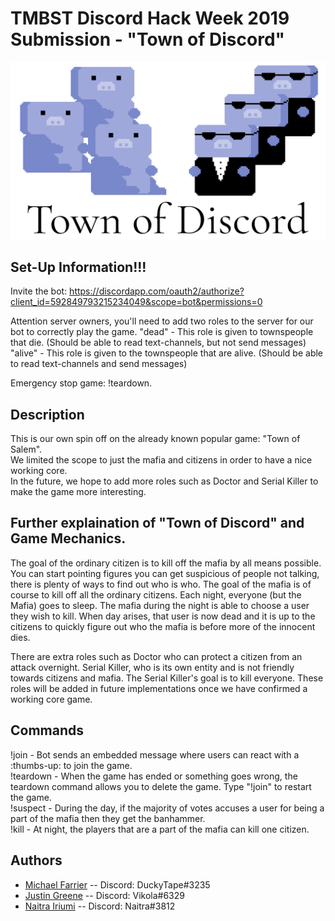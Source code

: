 # TMBST Discord Hack Week 2019 Submission - "Town of Discord"
![TMBST Town of Discord Logo](src/main/java/com/github/tmbst/resources/town-of-discord.png)

## Set-Up Information!!!
Invite the bot: https://discordapp.com/oauth2/authorize?client_id=592849793215234049&scope=bot&permissions=0

Attention server owners, you'll need to add two roles to the server for our bot to correctly play the game.
"dead" - This role is given to townspeople that die. (Should be able to read text-channels, but not send messages)
"alive" - This role is given to the townspeople that are alive. (Should be able to read text-channels and send messages)  

Emergency stop game: !teardown.


## Description
This is our own spin off on the already known popular game: "Town of Salem".  
We limited the scope to just the mafia and citizens in order to have a nice working core.  
In the future, we hope to add more roles such as Doctor and Serial Killer to make the game more interesting.

## Further explaination of "Town of Discord" and Game Mechanics.
The goal of the ordinary citizen is to kill off the mafia by all means possible. You can start pointing figures you can get suspicious of people not talking, there is plenty of ways to find out who is who. The goal of the mafia is of course to kill off all the ordinary citizens. Each night, everyone (but the Mafia) goes to sleep. The mafia during the night is able to choose a user they wish to kill. When day arises, that user is now dead and it is up to the citizens to quickly figure out who the mafia is before more of the innocent dies.  

There are extra roles such as Doctor who can protect a citizen from an attack overnight. Serial Killer, who is its own entity and is not friendly towards citizens and mafia. The Serial Killer's goal is to kill everyone. These roles will be added in future implementations once we have confirmed a working core game.

## Commands 
!join - Bot sends an embedded message where users can react with a :thumbs-up: to join the game.  
!teardown - When the game has ended or something goes wrong, the teardown command allows you to delete the game. Type "!join" to restart the game.  
!suspect <user> - During the day, if the majority of votes accuses a user for being a part of the mafia then they get the banhammer.  
!kill <user> - At night, the players that are a part of the mafia can kill one citizen.  

## Authors
 * [Michael Farrier](https://github.com/michaelFarrier) -- Discord: DuckyTape#3235
 * [Justin Greene](https://github.com/greenerino) -- Discord: Vikola#6329
 * [Naitra Iriumi](https://github.com/naitrai) -- Discord: Naitra#3812
